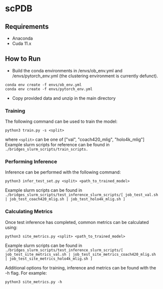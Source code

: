 # scPDB

## Requirements
* Anaconda
* Cuda 11.x

## How to Run
* Build the conda environments in /envs/ob_env.yml and /envs/pytorch_env.yml (the clustering environment is currently defunct).
 ```
 conda env create -f envs/ob_env.yml
 conda env create -f envs/pytorch_env.yml
 ```
* Copy provided data and unzip in the main directory
### Training
The following command can be used to train the model:
```
python3 train.py -s <split>
```
where ```<split>``` can be one of ["val", "coach420_mlig", "holo4k_mlig"]
Example slurm scripts for reference can be found in ```./bridges_slurm_scripts/train_scripts.```

### Performing Inference
Inference can be performed with the following command:
```
python3 infer_test_set.py <split> <path_to_trained_model>
```
Example slurm scripts can be found in ```./bridges_slurm_scripts/test_inference_slurm_scripts/[ job_test_val.sh | job_test_coach420_mlig.sh | job_test_holo4k_mlig.sh ]```


### Calculating Metrics
Once test inference has completed, common metrics can be calculated using:
```
python3 site_metrics.py <split> <path_to_trained_model>
```
Example slurm scripts can be found in ```./bridges_slurm_scripts/test_inference_slurm_scripts/[ job_test_site_metrics_val.sh | job_test_site_metrics_coach420_mlig.sh | job_test_site_metrics_holo4k_mlig.sh ]```

Additional options for training, inference and metrics can be found with the -h flag. For example:
```
python3 site_metrics.py -h
```
